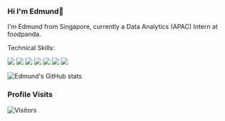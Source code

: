 ### Hi I'm Edmund👋 
I'm Edmund from Singapore, currently a Data Analytics (APAC) Intern at foodpanda.

Technical Skills:

<img src="https://img.shields.io/badge/-SQL-CC2927?logo=Microsoft SQL Server&logoColor=fff"> <img src="https://img.shields.io/badge/-Python-3776AB?logo=Python&logoColor=fff"> <img src="https://img.shields.io/badge/-pandas-150458?logo=pandas&logoColor=fff"> <img src="https://img.shields.io/badge/-NumPy-013243?logo=NumPy&logoColor=fff"> <img src="https://img.shields.io/badge/-TensorFlow-FF6F00?logo=TensorFlow&logoColor=fff"> <img src="https://img.shields.io/badge/-R-276DC3?logo=R&logoColor=fff"> <img src="https://img.shields.io/badge/-Tableau-E97627?logo=Tableau&logoColor=fff">


![Edmund's GitHub stats](https://github-readme-stats.vercel.app/api?username=kohweijie97&hide=contribs,prs&show_icons=true&theme=graywhite)
### Profile Visits
![Visitors](https://visitor-badge.glitch.me/badge?page_id=kohweijie97&left_color=red3&right_color=grey)
